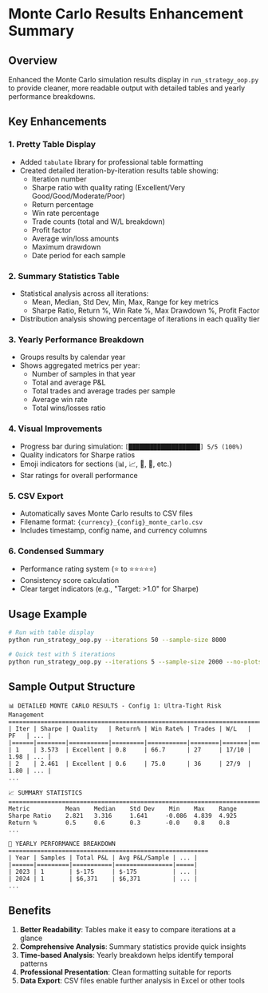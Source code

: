 # Monte Carlo Results Enhancement Summary

## Overview
Enhanced the Monte Carlo simulation results display in `run_strategy_oop.py` to provide cleaner, more readable output with detailed tables and yearly performance breakdowns.

## Key Enhancements

### 1. Pretty Table Display
- Added `tabulate` library for professional table formatting
- Created detailed iteration-by-iteration results table showing:
  - Iteration number
  - Sharpe ratio with quality rating (Excellent/Very Good/Good/Moderate/Poor)
  - Return percentage
  - Win rate percentage
  - Trade counts (total and W/L breakdown)
  - Profit factor
  - Average win/loss amounts
  - Maximum drawdown
  - Date period for each sample

### 2. Summary Statistics Table
- Statistical analysis across all iterations:
  - Mean, Median, Std Dev, Min, Max, Range for key metrics
  - Sharpe Ratio, Return %, Win Rate %, Max Drawdown %, Profit Factor
- Distribution analysis showing percentage of iterations in each quality tier

### 3. Yearly Performance Breakdown
- Groups results by calendar year
- Shows aggregated metrics per year:
  - Number of samples in that year
  - Total and average P&L
  - Total trades and average trades per sample
  - Average win rate
  - Total wins/losses ratio

### 4. Visual Improvements
- Progress bar during simulation: `[████████████████████] 5/5 (100%)`
- Quality indicators for Sharpe ratios
- Emoji indicators for sections (📊, 📈, 📅, 🎯, etc.)
- Star ratings for overall performance

### 5. CSV Export
- Automatically saves Monte Carlo results to CSV files
- Filename format: `{currency}_{config}_monte_carlo.csv`
- Includes timestamp, config name, and currency columns

### 6. Condensed Summary
- Performance rating system (⭐ to ⭐⭐⭐⭐⭐)
- Consistency score calculation
- Clear target indicators (e.g., "Target: >1.0" for Sharpe)

## Usage Example
```bash
# Run with table display
python run_strategy_oop.py --iterations 50 --sample-size 8000

# Quick test with 5 iterations
python run_strategy_oop.py --iterations 5 --sample-size 2000 --no-plots
```

## Sample Output Structure
```
📊 DETAILED MONTE CARLO RESULTS - Config 1: Ultra-Tight Risk Management
======================================================================================
| Iter | Sharpe | Quality   | Return% | Win Rate% | Trades | W/L   | PF   | ... |
|======|========|===========|=========|===========|========|=======|======|=====|
| 1    | 3.573  | Excellent | 0.8     | 66.7      | 27     | 17/10 | 1.98 | ... |
| 2    | 2.461  | Excellent | 0.6     | 75.0      | 36     | 27/9  | 1.80 | ... |
...

📈 SUMMARY STATISTICS
================================================================================
Metric          Mean    Median    Std Dev    Min    Max    Range
Sharpe Ratio    2.821   3.316     1.641     -0.086  4.839  4.925
Return %        0.5     0.6       0.3       -0.0    0.8    0.8
...

📅 YEARLY PERFORMANCE BREAKDOWN
========================================================
| Year | Samples | Total P&L | Avg P&L/Sample | ... |
|======|=========|===========|================|=====|
| 2023 | 1       | $-175     | $-175          | ... |
| 2024 | 1       | $6,371    | $6,371         | ... |
...
```

## Benefits
1. **Better Readability**: Tables make it easy to compare iterations at a glance
2. **Comprehensive Analysis**: Summary statistics provide quick insights
3. **Time-based Analysis**: Yearly breakdown helps identify temporal patterns
4. **Professional Presentation**: Clean formatting suitable for reports
5. **Data Export**: CSV files enable further analysis in Excel or other tools